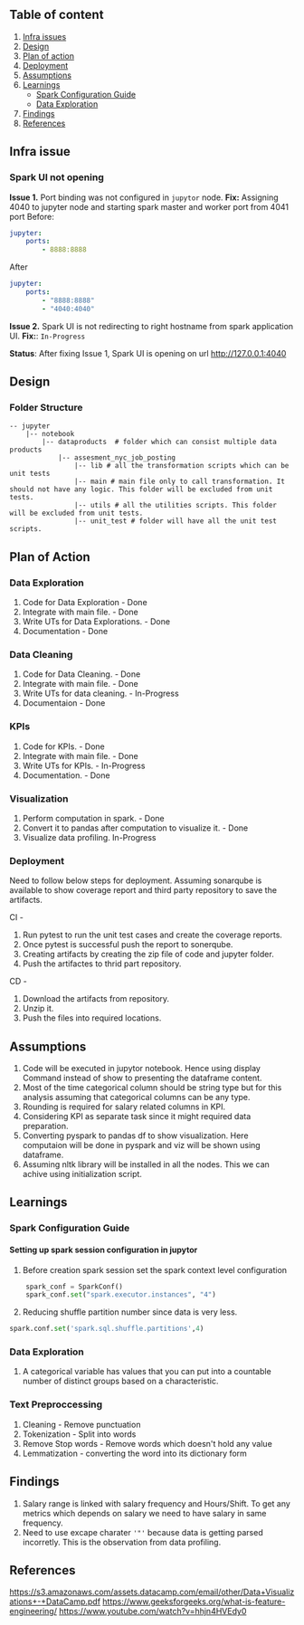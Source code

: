 ## Table of content
1. [ Infra issues ](#infa_issues)
2. [ Design ](#design)
3. [ Plan of action ](#plan_of_action)
4. [ Deployment ](#deployment)
5. [ Assumptions ](#assumptions)
6. [ Learnings ](#learnings)
    * [ Spark Configuration Guide ](#spark_config_guide)
    * [ Data Exploration ](#data_exploration)
6. [ Findings ](#findings)
7. [ References ](#references)
 
<a name="infa_issues"></a>
## Infra issue

### Spark UI not opening

**Issue 1.** Port binding was not configured in `jupytor` node. 
**Fix:**
Assigning 4040 to jupyter node and starting spark master and worker port from 4041 port
Before:
```yaml
jupyter:
    ports:
        - 8888:8888
```
After
```yaml    
jupyter:
    ports:
        - "8888:8888"
        - "4040:4040"
```
**Issue 2.** Spark UI is not redirecting to right hostname from spark application UI.
**Fix:**: `In-Progress`

**Status**: After fixing Issue 1, Spark UI is opening on url http://127.0.0.1:4040

<a name="design"></a>
## Design
### Folder Structure
    -- jupyter
        |-- notebook
            |-- dataproducts  # folder which can consist multiple data products
                |-- assesment_nyc_job_posting
                    |-- lib # all the transformation scripts which can be unit tests
                    |-- main # main file only to call transformation. It should not have any logic. This folder will be excluded from unit tests.
                    |-- utils # all the utilities scripts. This folder will be excluded from unit tests.
                    |-- unit_test # folder will have all the unit test scripts. 

<a name="plan_of_action"></a>
## Plan of Action
### Data Exploration
1. Code for Data Exploration - Done
2. Integrate with main file. - Done
3. Write UTs for Data Explorations. - Done
4. Documentation - Done

### Data Cleaning
1. Code for Data Cleaning. - Done
2. Integrate with main file. - Done
3. Write UTs for data cleaning. - In-Progress
4. Documentaion - Done

### KPIs
1. Code for KPIs. - Done
2. Integrate with main file. - Done
3. Write UTs for KPIs. - In-Progress
4. Documentation. - Done

### Visualization
1. Perform computation in spark. - Done
2. Convert it to pandas after computation to visualize it. - Done
3. Visualize data profiling. In-Progress

<a name="deployemnt"></a>
### Deployment
Need to follow below steps for deployment. Assuming sonarqube is available to show coverage report and third party repository to save the artifacts.

CI - 
1. Run pytest to run the unit test cases and create the coverage reports. 
2. Once pytest is successful push the report to sonerqube. 
3. Creating artifacts by creating the zip file of code and jupyter folder.
4. Push the artifactes to thrid part repository.

CD -
1. Download the artifacts from repository.
2. Unzip it.
3. Push the files into required locations. 


<a name="assumptions"></a>
## Assumptions
1. Code will be executed in jupytor notebook. Hence using display Command instead of show to presenting the dataframe content.
2. Most of the time categorical column should be string type but for this analysis assuming that categorical columns can be any type.
3. Rounding is required for salary related columns in KPI.
4. Considering KPI as separate task since it might required data preparation.
5. Converting pyspark to pandas df to show visualization. Here computaion will be done in pyspark and viz will be shown using dataframe.
6. Assuming nltk library will be installed in all the nodes. This we can achive using initialization script.

<a name="learnings"></a>
## Learnings

<a name="spark_config_guide"></a>
### Spark Configuration Guide
#### Setting up spark session configuration in jupytor
1. Before creation spark session set the spark context level configuration
```python
    spark_conf = SparkConf()
    spark_conf.set("spark.executor.instances", "4") 
```

2. Reducing shuffle partition number since data is very less.
```python
spark.conf.set('spark.sql.shuffle.partitions',4)
```
<a name="data_exploration"></a>
### Data Exploration
1. A categorical variable has values that you can put into a countable number of distinct groups based on a characteristic.

### Text Preproccessing
1. Cleaning - Remove punctuation
2. Tokenization - Split into words
3. Remove Stop words - Remove words which doesn't hold any value
4. Lemmatization - converting the word into its dictionary form

<a name="findings"></a>
## Findings
1. Salary range is linked with salary frequency and Hours/Shift. To get any metrics which depends on salary we need to have salary in same frequency. 
2. Need to use excape charater `'"'` because data is getting parsed incorretly. This is the observation from data profiling.

<a name="references"></a>
## References
https://s3.amazonaws.com/assets.datacamp.com/email/other/Data+Visualizations+-+DataCamp.pdf
https://www.geeksforgeeks.org/what-is-feature-engineering/
https://www.youtube.com/watch?v=hhjn4HVEdy0
